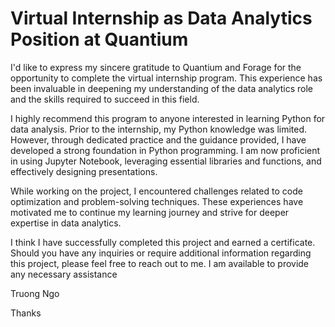 # Virtual Internship as Data Analytics Position at Quantium

I'd like to express my sincere gratitude to Quantium and Forage for the opportunity to complete the virtual internship program. This experience has been invaluable in deepening my understanding of the data analytics role and the skills required to succeed in this field.

I highly recommend this program to anyone interested in learning Python for data analysis. Prior to the internship, my Python knowledge was limited. However, through dedicated practice and the guidance provided, I have developed a strong foundation in Python programming. I am now proficient in using Jupyter Notebook, leveraging essential libraries and functions, and effectively designing presentations.

While working on the project, I encountered challenges related to code optimization and problem-solving techniques. These experiences have motivated me to continue my learning journey and strive for deeper expertise in data analytics.

I think I have successfully completed this project and earned a certificate. Should you have any inquiries or require additional information regarding this project, please feel free to reach out to me. I am available to provide any necessary assistance

Truong Ngo

Thanks
